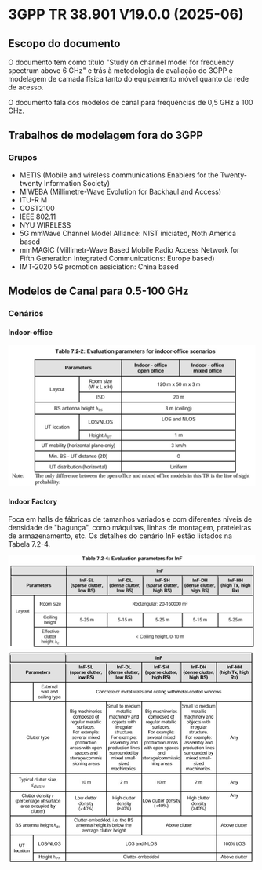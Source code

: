 # 3GPP TR 38.901 V19.0.0 (2025-06)

## Escopo do documento

O documento tem como título "Study on channel 
model for frequêncy spectrum above 6 GHz" e trás à metodologia de avaliação
do 3GPP e modelagem de camada física tanto do equipamento móvel quanto da rede
de acesso.

O documento fala dos modelos de canal para frequências de 0,5 GHz a 100 GHz.

## Trabalhos de modelagem fora do 3GPP

### Grupos

- METIS (Mobile and wireless communications Enablers for the Twenty-twenty Information Society)
- MiWEBA (Millimetre-Wave Evolution for Backhaul and Access)
- ITU-R M
- COST2100
- IEEE 802.11
- NYU WIRELESS
- 5G mmWave Channel Model Alliance: NIST iniciated, Noth America based
- mmMAGIC (Millimetr-Wave Based Mobile Radio Access Network for Fifth Generation Integrated Communications: Europe based)
- IMT-2020 5G promotion assiciation: China based

[//]: # (### Modelos)

[//]: # ()
[//]: # (#### METIS Channel Models:)
    

## Modelos de Canal para 0.5-100 GHz

### Cenários

#### Indoor-office

![indoor_office](./figs/tab7.2.2.jpeg)

#### Indoor Factory

Foca em halls de fábricas de tamanhos variados e com diferentes níveis de densidade
de "bagunça", como máquinas, linhas de montagem, prateleiras de armazenamento, etc.
Os detalhes do cenário InF estão listados na Tabela 7.2-4.

![indoor_office](./figs/tab7.2.4_p1.jpeg)
![indoor_office](./figs/tab7.2.4_p2.jpeg)


